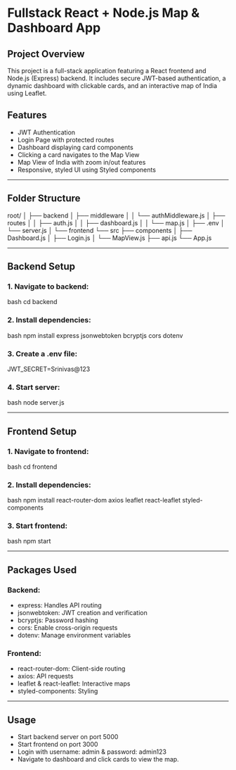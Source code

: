 # Fullstack React + Node.js Map & Dashboard App

## Project Overview
This project is a full-stack application featuring a React frontend and Node.js (Express) backend. It includes secure JWT-based authentication, a dynamic dashboard with clickable cards, and an interactive map of India using Leaflet.

## Features
- JWT Authentication
- Login Page with protected routes
- Dashboard displaying card components
- Clicking a card navigates to the Map View
- Map View of India with zoom in/out features
- Responsive, styled UI using Styled components

---

## Folder Structure

root/
│
├── backend
│   ├── middleware
│   │   └── authMiddleware.js
│   ├── routes
│   │   ├── auth.js
│   │   ├── dashboard.js
│   │   └── map.js
│   ├── .env
│   └── server.js
│
└── frontend
    └── src
        ├── components
        │   ├── Dashboard.js
        │   ├── Login.js
        │   └── MapView.js
        ├── api.js
        └── App.js


---

## Backend Setup
### 1. Navigate to backend:
bash
cd backend

### 2. Install dependencies:
bash
npm install express jsonwebtoken bcryptjs cors dotenv

### 3. Create a .env file:

JWT_SECRET=Srinivas@123

### 4. Start server:
bash
node server.js


---

## Frontend Setup
### 1. Navigate to frontend:
bash
cd frontend

### 2. Install dependencies:
bash
npm install react-router-dom axios leaflet react-leaflet styled-components

### 3. Start frontend:
bash
npm start


---

## Packages Used
### Backend:
- express: Handles API routing
- jsonwebtoken: JWT creation and verification
- bcryptjs: Password hashing
- cors: Enable cross-origin requests
- dotenv: Manage environment variables

### Frontend:
- react-router-dom: Client-side routing
- axios: API requests
- leaflet & react-leaflet: Interactive maps
- styled-components: Styling

---


## Usage
- Start backend server on port 5000
- Start frontend on port 3000
- Login with username: admin & password: admin123
- Navigate to dashboard and click cards to view the map.
